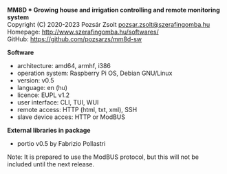 **MM8D * Growing house and irrigation controlling and remote monitoring system**  
Copyright (C) 2020-2023 Pozsár Zsolt <pozsar.zsolt@szerafingomba.hu>  
Homepage: <http://www.szerafingomba.hu/softwares/>  
GitHub: <https://github.com/pozsarzs/mm8d-sw>

**Software**

 - architecture:          amd64, armhf, i386
 - operation system:      Raspberry Pi OS, Debian GNU/Linux
 - version:               v0.5
 - language:              en (hu)
 - licence:               EUPL v1.2
 - user interface:        CLI, TUI, WUI
 - remote access:         HTTP (html, txt, xml), SSH
 - slave device acces:    HTTP or ModBUS

**External libraries in package**

 - portio v0.5 by Fabrizio Pollastri

Note: It is prepared to use the ModBUS protocol,
      but this will not be included until the next release.